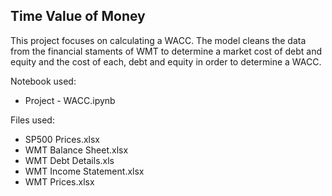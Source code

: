 ## Time Value of Money

This project focuses on calculating a WACC. The model cleans the data from the financial staments of WMT to determine a 
market cost of debt and equity and the cost of each, debt and equity in order to determine a WACC. <br>

Notebook used:
- Project - WACC.ipynb

Files used:
- SP500 Prices.xlsx
- WMT Balance Sheet.xlsx
- WMT Debt Details.xls
- WMT Income Statement.xlsx
- WMT Prices.xlsx
